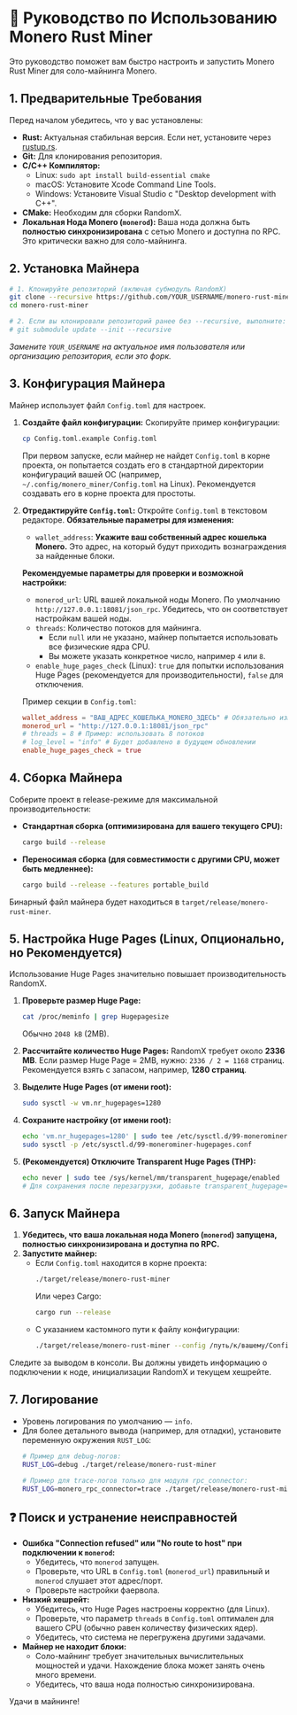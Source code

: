# 🚀 Руководство по Использованию Monero Rust Miner

Это руководство поможет вам быстро настроить и запустить Monero Rust Miner для соло-майнинга Monero.

## 1. Предварительные Требования

Перед началом убедитесь, что у вас установлены:

*   **Rust:** Актуальная стабильная версия. Если нет, установите через [rustup.rs](https://rustup.rs).
*   **Git:** Для клонирования репозитория.
*   **C/C++ Компилятор:**
    *   Linux: `sudo apt install build-essential cmake`
    *   macOS: Установите Xcode Command Line Tools.
    *   Windows: Установите Visual Studio с "Desktop development with C++".
*   **CMake:** Необходим для сборки RandomX.
*   **Локальная Нода Monero (`monerod`):** Ваша нода должна быть **полностью синхронизирована** с сетью Monero и доступна по RPC. Это критически важно для соло-майнинга.

## 2. Установка Майнера

```bash
# 1. Клонируйте репозиторий (включая субмодуль RandomX)
git clone --recursive https://github.com/YOUR_USERNAME/monero-rust-miner.git
cd monero-rust-miner

# 2. Если вы клонировали репозиторий ранее без --recursive, выполните:
# git submodule update --init --recursive
```
*Замените `YOUR_USERNAME` на актуальное имя пользователя или организацию репозитория, если это форк.*

## 3. Конфигурация Майнера

Майнер использует файл `Config.toml` для настроек.

1.  **Создайте файл конфигурации:**
    Скопируйте пример конфигурации:
    ```bash
    cp Config.toml.example Config.toml
    ```
    При первом запуске, если майнер не найдет `Config.toml` в корне проекта, он попытается создать его в стандартной директории конфигураций вашей ОС (например, `~/.config/monero_miner/Config.toml` на Linux). Рекомендуется создавать его в корне проекта для простоты.

2.  **Отредактируйте `Config.toml`:**
    Откройте `Config.toml` в текстовом редакторе. **Обязательные параметры для изменения:**
    *   `wallet_address`: **Укажите ваш собственный адрес кошелька Monero.** Это адрес, на который будут приходить вознаграждения за найденные блоки.

    **Рекомендуемые параметры для проверки и возможной настройки:**
    *   `monerod_url`: URL вашей локальной ноды Monero. По умолчанию `http://127.0.0.1:18081/json_rpc`. Убедитесь, что он соответствует настройкам вашей ноды.
    *   `threads`: Количество потоков для майнинга.
        *   Если `null` или не указано, майнер попытается использовать все физические ядра CPU.
        *   Вы можете указать конкретное число, например `4` или `8`.
    *   `enable_huge_pages_check` (Linux): `true` для попытки использования Huge Pages (рекомендуется для производительности), `false` для отключения.

    Пример секции в `Config.toml`:
    ```toml
    wallet_address = "ВАШ_АДРЕС_КОШЕЛЬКА_MONERO_ЗДЕСЬ" # Обязательно измените!
    monerod_url = "http://127.0.0.1:18081/json_rpc"
    # threads = 8 # Пример: использовать 8 потоков
    # log_level = "info" # Будет добавлено в будущем обновлении
    enable_huge_pages_check = true
    ```

## 4. Сборка Майнера

Соберите проект в release-режиме для максимальной производительности:

*   **Стандартная сборка (оптимизирована для вашего текущего CPU):**
    ```bash
    cargo build --release
    ```
*   **Переносимая сборка (для совместимости с другими CPU, может быть медленнее):**
    ```bash
    cargo build --release --features portable_build
    ```
Бинарный файл майнера будет находиться в `target/release/monero-rust-miner`.

## 5. Настройка Huge Pages (Linux, Опционально, но Рекомендуется)

Использование Huge Pages значительно повышает производительность RandomX.

1.  **Проверьте размер Huge Page:**
    ```bash
    cat /proc/meminfo | grep Hugepagesize
    ```
    Обычно `2048 kB` (2MB).

2.  **Рассчитайте количество Huge Pages:**
    RandomX требует около **2336 MB**. Если размер Huge Page = 2MB, нужно: `2336 / 2 = 1168` страниц. Рекомендуется взять с запасом, например, **1280 страниц**.

3.  **Выделите Huge Pages (от имени root):**
    ```bash
    sudo sysctl -w vm.nr_hugepages=1280
    ```

4.  **Сохраните настройку (от имени root):**
    ```bash
    echo 'vm.nr_hugepages=1280' | sudo tee /etc/sysctl.d/99-monerominer-hugepages.conf
    sudo sysctl -p /etc/sysctl.d/99-monerominer-hugepages.conf
    ```

5.  **(Рекомендуется) Отключите Transparent Huge Pages (THP):**
    ```bash
    echo never | sudo tee /sys/kernel/mm/transparent_hugepage/enabled
    # Для сохранения после перезагрузки, добавьте transparent_hugepage=never в параметры загрузки ядра (GRUB).
    ```

## 6. Запуск Майнера

1.  **Убедитесь, что ваша локальная нода Monero (`monerod`) запущена, полностью синхронизирована и доступна по RPC.**
2.  **Запустите майнер:**
    *   Если `Config.toml` находится в корне проекта:
        ```bash
        ./target/release/monero-rust-miner
        ```
        Или через Cargo:
        ```bash
        cargo run --release
        ```
    *   С указанием кастомного пути к файлу конфигурации:
        ```bash
        ./target/release/monero-rust-miner --config /путь/к/вашему/Config.toml
        ```

Следите за выводом в консоли. Вы должны увидеть информацию о подключении к ноде, инициализации RandomX и текущем хешрейте.

## 7. Логирование

*   Уровень логирования по умолчанию — `info`.
*   Для более детального вывода (например, для отладки), установите переменную окружения `RUST_LOG`:
    ```bash
    # Пример для debug-логов:
    RUST_LOG=debug ./target/release/monero-rust-miner

    # Пример для trace-логов только для модуля rpc_connector:
    RUST_LOG=monero_rpc_connector=trace ./target/release/monero-rust-miner
    ```

## ❓ Поиск и устранение неисправностей

*   **Ошибка "Connection refused" или "No route to host" при подключении к `monerod`:**
    *   Убедитесь, что `monerod` запущен.
    *   Проверьте, что URL в `Config.toml` (`monerod_url`) правильный и `monerod` слушает этот адрес/порт.
    *   Проверьте настройки фаервола.
*   **Низкий хешрейт:**
    *   Убедитесь, что Huge Pages настроены корректно (для Linux).
    *   Проверьте, что параметр `threads` в `Config.toml` оптимален для вашего CPU (обычно равен количеству физических ядер).
    *   Убедитесь, что система не перегружена другими задачами.
*   **Майнер не находит блоки:**
    *   Соло-майнинг требует значительных вычислительных мощностей и удачи. Нахождение блока может занять очень много времени.
    *   Убедитесь, что ваша нода полностью синхронизирована.

Удачи в майнинге!

